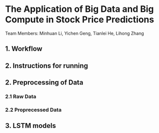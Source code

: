 # The Application of Big Data and Big Compute in Stock Price Predictions
Team Members: Minhuan Li, Yichen Geng, Tianlei He, Lihong Zhang

## 1. Workflow
## 2. Instructions for running
## 2. Preprocessing of Data
### 2.1 Raw Data
### 2.2 Proprecessed Data
## 3. LSTM models

